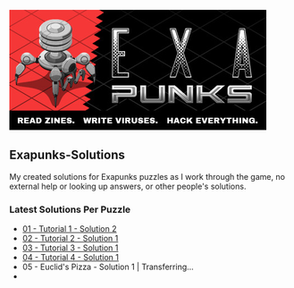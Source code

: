 ![Exapunks Header](https://github.com/kjerk/Exapunks-Solutions/blob/master/01%20-%20Tutorial%201/images/repo_header.jpg?raw=true)

## Exapunks-Solutions
My created solutions for Exapunks puzzles as I work through the game, no external help or looking up answers, or other people's solutions.

### Latest Solutions Per Puzzle
* [01 - Tutorial 1 - Solution 2](/01%20-%20Tutorial%201/01%20-%20Solution%202.md)
* [02 - Tutorial 2 - Solution 1](/02%20-%20Tutorial%202/02%20-%20Solution%201.md)
* [03 - Tutorial 3 - Solution 1](/03%20-%20Tutorial%203/03%20-%20Solution%201.md)
* [04 - Tutorial 4 - Solution 1](/04%20-%20Tutorial%204/04%20-%20Solution%201.md)
* 05 - Euclid's Pizza - Solution 1 | Transferring...
* 
